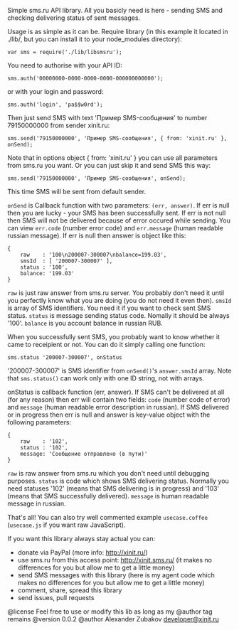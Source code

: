 Simple sms.ru API library. All you basicly need is here - sending SMS and
checking delivering status of sent messages.

Usage is as simple as it can be.
Require library (in this example it located in ./lib/, but you can install it
to your node_modules directory):

    var sms = require('./lib/libsmsru');

You need to authorise with your API ID:

    sms.auth('00000000-0000-0000-0000-000000000000');

or with your login and password:

    sms.auth('login', 'pa$$w0rd');

Then just send SMS with text 'Пример SMS-сообщения' to number 79150000000 from
sender xinit.ru:

    sms.send('79150000000', 'Пример SMS-сообщения', { from: 'xinit.ru' }, onSend);

Note that in options object { from: 'xinit.ru' } you can use all parameters
from sms.ru you want. Or you can just skip it and send SMS this way:

    sms.send('79150000000', 'Пример SMS-сообщения', onSend);

This time SMS will be sent from default sender.

`onSend` is Callback function with two parameters: `(err, answer)`. If err is null
then you are lucky - your SMS has been successfully sent. If err is not null
then SMS will not be delivered because of error occured while sending. You
can view `err.code` (number error code) and `err.message` (human readable russian
message). If err is null then answer is object like this:

    {
        raw    : '100\n200007-300007\nbalance=199.03',
        smsId  : [ '200007-300007' ],
        status : '100',
        balance: '199.03'
    }

`raw` is just raw answer from sms.ru server. You probably don't need it until
you perfectly know what you are doing (you do not need it even then).
`smsId` is array of SMS identifiers. You need it if you want to check sent SMS
status.
`status` is message sending status code. Nomally it should be always '100'.
`balance` is you account balance in russian RUB.

When you successfully sent SMS, you probably want to know whether it came to
receipient or not. You can do it simply calling one function:

    sms.status '200007-300007', onStatus

'200007-300007' is SMS identifier from `onSend()`'s `answer.smsId` array. Note
that `sms.status()` can work only with one ID string, not with arrays.

onStatus is callback function (err, answer). If SMS can't be delivered at all
(for any reason) then err will contain two fields: `code` (number code of
error) and `message` (human readable error description in russian). If SMS
delivered or in progress then err is null and answer is key-value object with
the following parameters:

    {
        raw    : '102',
        status : '102',
        message: 'Сообщение отправлено (в пути)'
    }

`raw` is raw answer from sms.ru which you don't need until debugging purposes.
`status` is code which shows SMS delivering status. Normally you need statuses
'102' (means that SMS delivering is in progress) and '103' (means that SMS
successfully delivered).
`message` is human readable message in russian.

That's all! You can also try well commented example `usecase.coffee`
(`usecase.js` if you want raw JavaScript).


If you want this library always stay actual you can:
- donate via PayPal (more info: http://xinit.ru/)
- use sms.ru from this access point: http://xinit.sms.ru/ (it makes no
  differences for you but allow me to get a little money)
- send SMS messages with this library (here is my agent code which makes no
  differences for you but allow me to get a little money)
- comment, share, spread this library
- send issues, pull requests


@license Feel free to use or modify this lib as long as my @author tag remains
@version 0.0.2
@author Alexander Zubakov <developer@xinit.ru>
